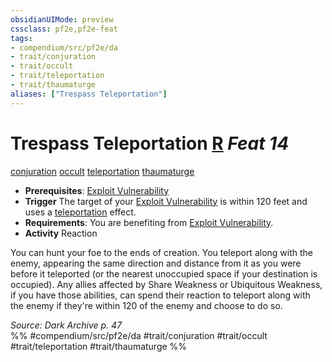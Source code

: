 ```yaml
---
obsidianUIMode: preview
cssclass: pf2e,pf2e-feat
tags:
- compendium/src/pf2e/da
- trait/conjuration
- trait/occult
- trait/teleportation
- trait/thaumaturge
aliases: ["Trespass Teleportation"]
---
```

# Trespass Teleportation  [R](rules/core-rulebook/chapter-9-playing-the-game.md#Actions "Reaction") *Feat 14*  
[conjuration](rules/traits/conjuration.md)  [occult](rules/traits/occult.md)  [teleportation](rules/traits/teleportation.md)  [thaumaturge](rules/traits/thaumaturge-da.md)  

- **Prerequisites**: [Exploit Vulnerability](rules/actions/exploit-vulnerability-da.md)
- **Trigger** The target of your [Exploit Vulnerability](rules/actions/exploit-vulnerability-da.md) is within 120 feet and uses a [teleportation](rules/traits/teleportation.md) effect.
- **Requirements**: You are benefiting from [Exploit Vulnerability](rules/actions/exploit-vulnerability-da.md).
- **Activity** Reaction

You can hunt your foe to the ends of creation. You teleport along with the enemy, appearing the same direction and distance from it as you were before it teleported (or the nearest unoccupied space if your destination is occupied). Any allies affected by Share Weakness or Ubiquitous Weakness, if you have those abilities, can spend their reaction to teleport along with the enemy if they're within 120 of the enemy and choose to do so.

*Source: Dark Archive p. 47*  
%% #compendium/src/pf2e/da #trait/conjuration #trait/occult #trait/teleportation #trait/thaumaturge %%